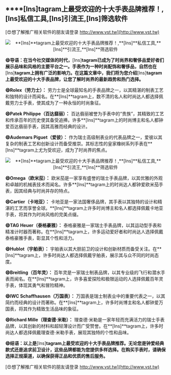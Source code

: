 ## ****[Ins]**tagram上最受欢迎的十大手表品牌推荐！,**[Ins]**私信工具,**[Ins]**引流王,**[Ins]**筛选软件**

[😍想了解推广相关软件的朋友请登录 http://www.vst.tw](http://www.vst.tw)

 <center><img src="https://vst.tw/MP4/tuiguang/png/7.png" alt="**[Ins]**tagram上最受欢迎的十大手表品牌推荐！,**[Ins]**私信工具,**[Ins]**引流王,**[Ins]**筛选软件"></center>

**😄导语：在当今社交媒体的时代，**[Ins]**tagram已成为了时尚界和奢侈品爱好者们展示品味和风格的主要平台之一。手表作为一种时尚配饰和奢侈品，自然也在**[Ins]**tagram上拥有广泛的影响力。在这篇文章中，我们将为您介绍**[Ins]**tagram上最受欢迎的十大手表品牌，让您了解时尚界的最新趋势和热门选择。**

**😄Rolex（劳力士）：**
劳力士是全球最知名的手表品牌之一，以其精湛的制表工艺和独特的设计而闻名。在**[Ins]**tagram上，数不清的名人和时尚达人都选择佩戴劳力士手表，使其成为了一种永恒的时尚象征。

**😄Patek Philippe（百达翡丽）：**
百达翡丽被誉为手表中的“贵族”，其精致的工艺和传承百年的历史使其备受追捧。许多**[Ins]**tagram上的时尚博主和名人都钟爱百达翡丽手表，因其高雅而经典的设计。

**😄Audemars Piguet（爱彼）：**
作为瑞士高级制表业的代表品牌之一，爱彼以其复杂的制表工艺和创新设计而备受推崇。其标志性的皇家橡树系列手表在**[Ins]**tagram上尤为受欢迎，成为了时尚界的焦点。

 <center><img src="https://vst.tw/MP4/tuiguang/png/8.png" alt="**[Ins]**tagram上最受欢迎的十大手表品牌推荐！,**[Ins]**私信工具,**[Ins]**引流王,**[Ins]**筛选软件"></center>

**😄Omega（欧米茄）：**
欧米茄是一家享有盛誉的瑞士手表品牌，以其优雅的外观和卓越的机械表技术而闻名。许多**[Ins]**tagram上的时尚达人都钟爱欧米茄手表，因其经典与时尚并存的特点。

**😄Cartier（卡地亚）：**
卡地亚是一家法国奢侈品牌，其手表以其独特的设计和精湛的工艺而享誉全球。**[Ins]**tagram上许多时尚博主和名人都选择佩戴卡地亚手表，将其作为时尚风格的完美点缀。

**😄TAG Heuer（泰格豪雅）：**
泰格豪雅是一家瑞士手表品牌，以其运动型手表和精准计时器而著称。在**[Ins]**tagram上，许多运动爱好者和时尚达人选择佩戴泰格豪雅手表，彰显其个性和活力。

**😄Hublot（宇舶表）：**
宇舶表以其大胆前卫的设计和创新材质而备受关注。在**[Ins]**tagram上，许多时尚达人都选择佩戴宇舶表，展示其与众不同的时尚态度。

**😄Breitling（百年灵）：**
百年灵是一家瑞士制表品牌，以其专业级的飞行和潜水手表而闻名。在**[Ins]**tagram上，许多喜爱探险和极限运动的人选择佩戴百年灵手表，体现其勇气和冒险精神。

**😄IWC Schaffhausen（万国表）：**
万国表是瑞士制表业中的重要代表之一，以其简约而经典的设计而著称。在**[Ins]**tagram上，许多时尚博主和名人都钟爱万国表，将其作为精致生活品味的象征。

**😄Richard Mille（理查德·米勒）：**
理查德·米勒是一家年轻而充满活力的瑞士手表品牌，以其创新的材料和超轻薄设计而广受赞誉。在**[Ins]**tagram上，许多时尚达人都选择佩戴理查德·米勒手表，展现其独特的个性和品味。

**😄结语：以上是**[Ins]**tagram上最受欢迎的十大手表品牌推荐。无论您是钟爱经典款式还是追求前卫设计，这些品牌都能为您提供多样选择。在购买手表时，请确保选择正规渠道，以确保获得正品和优质的售后服务。**

[😍想了解推广相关软件的朋友请登录 http://www.vst.tw](http://www.vst.tw)



